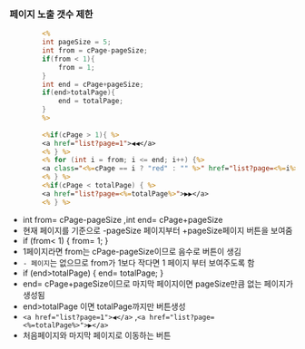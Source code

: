 ### 페이지 노출 갯수 제한

```jsp
		<%
		int pageSize = 5;
		int from = cPage-pageSize;
		if(from < 1){
			from = 1;
		}
		int end = cPage+pageSize;
		if(end>totalPage){
			end = totalPage;
		}
		%>	
		
		<%if(cPage > 1){ %>
		<a href="list?page=1">◀◀</a>
		<% } %>
		<% for (int i = from; i <= end; i++) {%>		
		<a class="<%=cPage == i ? "red" : "" %>" href="list?page=<%=i%>"><%=i%></a>		
		<% } %>
		<%if(cPage < totalPage) { %>
		<a href="list?page=<%=totalPage%>">▶▶</a>
		<% } %>	
```

- int from= cPage-pageSize ,int end= cPage+pageSize
- 현재 페이지를 기준으로 -pageSize 페이지부터 +pageSize페이지 버튼을 보여줌
- if (from< 1) { from= 1; } 
- 1페이지라면 from는 cPage-pageSize이므로 음수로 버튼이 생김
- ```- 페이지```는 없으므로 from가 1보다 작다면 1 페이지 부터 보여주도록 함
- if (end>totalPage) { end= totalPage; }
- end= cPage+pageSize이므로 마지막 페이지이면  pageSize만큼 없는 페이지가 생성됨
- end>totalPage 이면 totalPage까지만 버튼생성
- ```<a href="list?page=1">◀</a>``` ,```<a href="list?page=<%=totalPage%>">▶</a>```
- 처음페이지와 마지막 페이지로 이동하는 버튼
